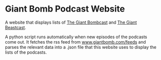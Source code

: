 # Giant Bomb Podcast Website
A website that displays lists of [The Giant Bombcast](http://www.giantbomb.com/podcasts/) and [The Giant Beastcast](http://www.giantbomb.com/podcasts/beastcast/).

A python script runs automatically when new episodes of the podcasts come out. It
fetches the rss feed from www.giantbomb.com/feeds and parses the relevant data into
a .json file that this website uses to display the lists of the podcasts.
